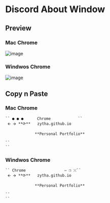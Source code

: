 # Discord About Window

## Preview

### Mac Chrome
![image](https://user-images.githubusercontent.com/71582030/153006636-3e5da019-bfd8-4de8-b5bb-ff2563b189a0.png)

### Windwos Chrome
![image](https://user-images.githubusercontent.com/71582030/153007803-558df56e-4d7e-4f06-a30d-75b2d5122cc6.png)


## Copy n Paste

### Mac Chrome
```
`` ● ● ●      Chrome            ``
 🡨 🡪 **⟳**   zytha.github.io 

             **Personal Portfolio**

``                              
``
```

### Windwos Chrome
```
`` Chrome                 — ❐ ⤬``
 🡨 🡪 **⟳**   zytha.github.io 

             **Personal Portfolio**

``                              
``
```


